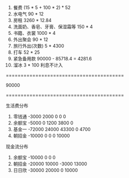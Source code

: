 

1. 餐费 (15 * 5 + 100 * 2) * 52
2. 水电气 90 * 12
3. 房租 3260 * 12.84
4. 洗面奶、香皂、牙膏、保湿霜等 150 * 4
5. 书籍、衣裳 1000 * 4
6. 外出聚会 90 * 12
7. 旅行外出(次数) 5 * 4300
8. 打车 52 * 25
9. 紧急备用款 90000 - 85718.4 = 4281.6
0. 溜冰 3 * 100 利息不计入

========================================

90000

========================================

生活费分布

1. 零钱通  -3000  2000     0    0     0
2. 余额宝  -5000     0  1200 3800     0
3. 基金一 -72000 24000 43300    0  4700
5. 朝招金 -10000     0     0    0 10000

现金流分布

1. 余额宝 -10000     0     0     0
2. 朝招金 -20000 10000 -3000 13000
3. 日日欣 -30000 20000     0 10000
